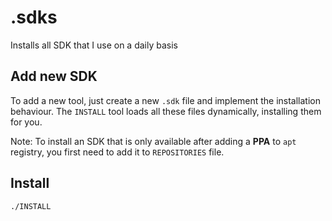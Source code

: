 # .sdks

Installs all SDK that I use on a daily basis

## Add new SDK

To add a new tool, just create a new `.sdk` file and implement the installation behaviour. The `INSTALL` tool loads all these files dynamically, installing them for you.

Note: To install an SDK that is only available after adding a **PPA** to `apt` registry, you first need to add it to `REPOSITORIES` file.

## Install

```bash
./INSTALL
```